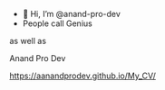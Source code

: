 - 👋 Hi, I’m @anand-pro-dev
- People call Genius

as well as 

Anand Pro Dev

https://aanandprodev.github.io/My_CV/

<!---
anand-pro-dev/anand-pro-dev is a ✨ special ✨ repository because its `README.md` (this file) appears on your GitHub profile.
You can click the Preview link to take a look at your changes.
--->
